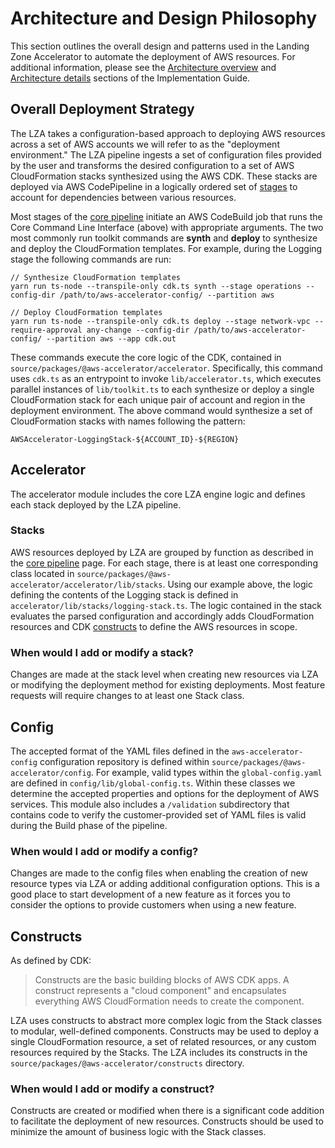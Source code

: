 # Architecture and Design Philosophy

This section outlines the overall design and patterns used in the Landing Zone Accelerator to automate the deployment of AWS resources. For additional information, please see the [Architecture overview](https://docs.aws.amazon.com/solutions/latest/landing-zone-accelerator-on-aws/architecture-overview.html) and [Architecture details](https://docs.aws.amazon.com/solutions/latest/landing-zone-accelerator-on-aws/architecture-details.html) sections of the Implementation Guide.

## Overall Deployment Strategy

The LZA takes a configuration-based approach to deploying AWS resources across a set of AWS accounts we will refer to as the "deployment environment." The LZA pipeline ingests a set of configuration files provided by the user and transforms the desired configuration to a set of AWS CloudFormation stacks synthesized using the AWS CDK. These stacks are deployed via AWS CodePipeline in a logically ordered set of [stages](https://docs.aws.amazon.com/solutions/latest/landing-zone-accelerator-on-aws/awsaccelerator-pipeline.html) to account for dependencies between various resources.

Most stages of the [core pipeline](https://docs.aws.amazon.com/solutions/latest/landing-zone-accelerator-on-aws/awsaccelerator-pipeline.html) initiate an AWS CodeBuild job that runs the Core Command Line Interface (above) with appropriate arguments. The two most commonly run toolkit commands are **synth** and **deploy** to synthesize and deploy the CloudFormation templates. For example, during the Logging stage the following commands are run:
```
// Synthesize CloudFormation templates
yarn run ts-node --transpile-only cdk.ts synth --stage operations --config-dir /path/to/aws-accelerator-config/ --partition aws

// Deploy CloudFormation templates
yarn run ts-node --transpile-only cdk.ts deploy --stage network-vpc --require-approval any-change --config-dir /path/to/aws-accelerator-config/ --partition aws --app cdk.out
```

These commands execute the core logic of the CDK, contained in `source/packages/@aws-accelerator/accelerator`. Specifically, this command uses `cdk.ts` as an entrypoint to invoke `lib/accelerator.ts`, which executes parallel instances of `lib/toolkit.ts` to each synthesize or deploy a single CloudFormation stack for each unique pair of account and region in the deployment environment. The above command would synthesize a set of CloudFormation stacks with names following the pattern:
```
AWSAccelerator-LoggingStack-${ACCOUNT_ID}-${REGION}
```

## Accelerator

The accelerator module includes the core LZA engine logic and defines each stack deployed by the LZA pipeline.
### Stacks

AWS resources deployed by LZA are grouped by function as described in the [core pipeline](https://docs.aws.amazon.com/solutions/latest/landing-zone-accelerator-on-aws/awsaccelerator-pipeline.html) page. For each stage, there is at least one corresponding class located in `source/packages/@aws-accelerator/accelerator/lib/stacks`. Using our example above, the logic defining the contents of the Logging stack is defined in `accelerator/lib/stacks/logging-stack.ts`. The logic contained in the stack evaluates the parsed configuration and accordingly adds CloudFormation resources and CDK [constructs](https://docs.aws.amazon.com/cdk/v2/guide/constructs.html) to define the AWS resources in scope.

### When would I add or modify a stack?

Changes are made at the stack level when creating new resources via LZA or modifying the deployment method for existing deployments. Most feature requests will require changes to at least one Stack class.

## Config

The accepted format of the YAML files defined in the `aws-accelerator-config` configuration repository is defined within `source/packages/@aws-accelerator/config`. For example, valid types within the `global-config.yaml` are defined in `config/lib/global-config.ts`. Within these classes we determine the accepted properties and options for the deployment of AWS services. This module also includes a `/validation` subdirectory that contains code to verify the customer-provided set of YAML files is valid during the Build phase of the pipeline. 

### When would I add or modify a config?

Changes are made to the config files when enabling the creation of new resource types via LZA or adding additional configuration options. This is a good place to start development of a new feature as it forces you to consider the options to provide customers when using a new feature.

## Constructs

As defined by CDK:
> Constructs are the basic building blocks of AWS CDK apps. A construct represents a "cloud component" and encapsulates everything AWS CloudFormation needs to create the component.

LZA uses constructs to abstract more complex logic from the Stack classes to modular, well-defined components. Constructs may be used to deploy a single CloudFormation resource, a set of related resources, or any custom resources required by the Stacks. The LZA includes its constructs in the `source/packages/@aws-accelerator/constructs` directory.

### When would I add or modify a construct?

Constructs are created or modified when there is a significant code addition to facilitate the deployment of new resources. Constructs should be used to minimize the amount of business logic with the Stack classes.
